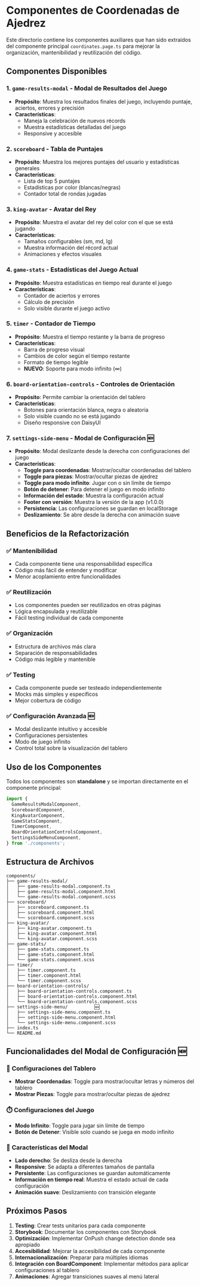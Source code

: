 # Componentes de Coordenadas de Ajedrez

Este directorio contiene los componentes auxiliares que han sido extraídos del componente principal `coordinates.page.ts` para mejorar la organización, mantenibilidad y reutilización del código.

## Componentes Disponibles

### 1. `game-results-modal` - Modal de Resultados del Juego
- **Propósito**: Muestra los resultados finales del juego, incluyendo puntaje, aciertos, errores y precisión
- **Características**: 
  - Maneja la celebración de nuevos récords
  - Muestra estadísticas detalladas del juego
  - Responsive y accesible

### 2. `scoreboard` - Tabla de Puntajes
- **Propósito**: Muestra los mejores puntajes del usuario y estadísticas generales
- **Características**:
  - Lista de top 5 puntajes
  - Estadísticas por color (blancas/negras)
  - Contador total de rondas jugadas

### 3. `king-avatar` - Avatar del Rey
- **Propósito**: Muestra el avatar del rey del color con el que se está jugando
- **Características**:
  - Tamaños configurables (sm, md, lg)
  - Muestra información del récord actual
  - Animaciones y efectos visuales

### 4. `game-stats` - Estadísticas del Juego Actual
- **Propósito**: Muestra estadísticas en tiempo real durante el juego
- **Características**:
  - Contador de aciertos y errores
  - Cálculo de precisión
  - Solo visible durante el juego activo

### 5. `timer` - Contador de Tiempo
- **Propósito**: Muestra el tiempo restante y la barra de progreso
- **Características**:
  - Barra de progreso visual
  - Cambios de color según el tiempo restante
  - Formato de tiempo legible
  - **NUEVO**: Soporte para modo infinito (∞)

### 6. `board-orientation-controls` - Controles de Orientación
- **Propósito**: Permite cambiar la orientación del tablero
- **Características**:
  - Botones para orientación blanca, negra o aleatoria
  - Solo visible cuando no se está jugando
  - Diseño responsive con DaisyUI

### 7. `settings-side-menu` - Modal de Configuración 🆕
- **Propósito**: Modal deslizante desde la derecha con configuraciones del juego
- **Características**:
  - **Toggle para coordenadas**: Mostrar/ocultar coordenadas del tablero
  - **Toggle para piezas**: Mostrar/ocultar piezas de ajedrez
  - **Toggle para modo infinito**: Jugar con o sin límite de tiempo
  - **Botón de detener**: Para detener el juego en modo infinito
  - **Información del estado**: Muestra la configuración actual
  - **Footer con versión**: Muestra la versión de la app (v1.0.0)
  - **Persistencia**: Las configuraciones se guardan en localStorage
  - **Deslizamiento**: Se abre desde la derecha con animación suave

## Beneficios de la Refactorización

### ✅ **Mantenibilidad**
- Cada componente tiene una responsabilidad específica
- Código más fácil de entender y modificar
- Menor acoplamiento entre funcionalidades

### ✅ **Reutilización**
- Los componentes pueden ser reutilizados en otras páginas
- Lógica encapsulada y reutilizable
- Fácil testing individual de cada componente

### ✅ **Organización**
- Estructura de archivos más clara
- Separación de responsabilidades
- Código más legible y mantenible

### ✅ **Testing**
- Cada componente puede ser testeado independientemente
- Mocks más simples y específicos
- Mejor cobertura de código

### ✅ **Configuración Avanzada** 🆕
- Modal deslizante intuitivo y accesible
- Configuraciones persistentes
- Modo de juego infinito
- Control total sobre la visualización del tablero

## Uso de los Componentes

Todos los componentes son **standalone** y se importan directamente en el componente principal:

```typescript
import {
  GameResultsModalComponent,
  ScoreboardComponent,
  KingAvatarComponent,
  GameStatsComponent,
  TimerComponent,
  BoardOrientationControlsComponent,
  SettingsSideMenuComponent,
} from './components';
```

## Estructura de Archivos

```
components/
├── game-results-modal/
│   ├── game-results-modal.component.ts
│   ├── game-results-modal.component.html
│   └── game-results-modal.component.scss
├── scoreboard/
│   ├── scoreboard.component.ts
│   ├── scoreboard.component.html
│   └── scoreboard.component.scss
├── king-avatar/
│   ├── king-avatar.component.ts
│   ├── king-avatar.component.html
│   └── king-avatar.component.scss
├── game-stats/
│   ├── game-stats.component.ts
│   ├── game-stats.component.html
│   └── game-stats.component.scss
├── timer/
│   ├── timer.component.ts
│   ├── timer.component.html
│   └── timer.component.scss
├── board-orientation-controls/
│   ├── board-orientation-controls.component.ts
│   ├── board-orientation-controls.component.html
│   └── board-orientation-controls.component.scss
├── settings-side-menu/          🆕
│   ├── settings-side-menu.component.ts
│   ├── settings-side-menu.component.html
│   └── settings-side-menu.component.scss
├── index.ts
└── README.md
```

## Funcionalidades del Modal de Configuración 🆕

### 🎯 **Configuraciones del Tablero**
- **Mostrar Coordenadas**: Toggle para mostrar/ocultar letras y números del tablero
- **Mostrar Piezas**: Toggle para mostrar/ocultar piezas de ajedrez

### ⏱️ **Configuraciones del Juego**
- **Modo Infinito**: Toggle para jugar sin límite de tiempo
- **Botón de Detener**: Visible solo cuando se juega en modo infinito

### 📱 **Características del Modal**
- **Lado derecho**: Se desliza desde la derecha
- **Responsive**: Se adapta a diferentes tamaños de pantalla
- **Persistente**: Las configuraciones se guardan automáticamente
- **Información en tiempo real**: Muestra el estado actual de cada configuración
- **Animación suave**: Deslizamiento con transición elegante

## Próximos Pasos

1. **Testing**: Crear tests unitarios para cada componente
2. **Storybook**: Documentar los componentes con Storybook
3. **Optimización**: Implementar OnPush change detection donde sea apropiado
4. **Accesibilidad**: Mejorar la accesibilidad de cada componente
5. **Internacionalización**: Preparar para múltiples idiomas
6. **Integración con BoardComponent**: Implementar métodos para aplicar configuraciones al tablero
7. **Animaciones**: Agregar transiciones suaves al menú lateral
